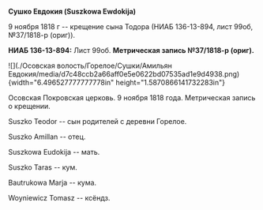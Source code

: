 **Сушко Евдокия (Suszkowa Ewdokija)**

9 ноября 1818 г -- крещение сына Тодора (НИАБ 136-13-894, лист 99об,
№37/1818-р (ориг)).

**НИАБ 136-13-894:** Лист 99об. **Метрическая запись №37/1818-р
(ориг).**

![](./Осовская волость/Горелое/Сушки/Амильян Евдокия/media/d7c48ccb2a66aff0e5e0622bd07535ad1e9d4938.png){width="6.496527777777778in"
height="1.5870866141732283in"}

Осовская Покровская церковь. 9 ноября 1818 года. Метрическая запись о
крещении.

Suszko Teodor -- сын родителей с деревни Горелое.

Suszko Amillan -- отец.

Suszkowa Eudokija -- мать.

Suszko Taras -- кум.

Bautrukowa Marja -- кума.

Woyniewicz Tomasz -- ксёндз.
